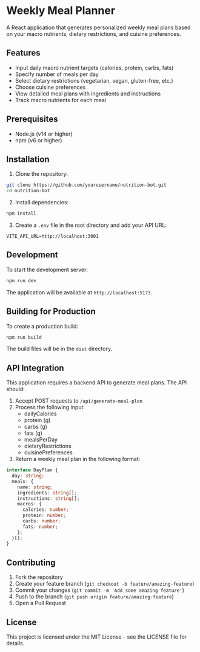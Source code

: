 # Weekly Meal Planner

A React application that generates personalized weekly meal plans based on your macro nutrients, dietary restrictions, and cuisine preferences.

## Features

- Input daily macro nutrient targets (calories, protein, carbs, fats)
- Specify number of meals per day
- Select dietary restrictions (vegetarian, vegan, gluten-free, etc.)
- Choose cuisine preferences
- View detailed meal plans with ingredients and instructions
- Track macro nutrients for each meal

## Prerequisites

- Node.js (v14 or higher)
- npm (v6 or higher)

## Installation

1. Clone the repository:
```bash
git clone https://github.com/yourusername/nutrition-bot.git
cd nutrition-bot
```

2. Install dependencies:
```bash
npm install
```

3. Create a `.env` file in the root directory and add your API URL:
```
VITE_API_URL=http://localhost:3001
```

## Development

To start the development server:

```bash
npm run dev
```

The application will be available at `http://localhost:5173`.

## Building for Production

To create a production build:

```bash
npm run build
```

The build files will be in the `dist` directory.

## API Integration

This application requires a backend API to generate meal plans. The API should:

1. Accept POST requests to `/api/generate-meal-plan`
2. Process the following input:
   - dailyCalories
   - protein (g)
   - carbs (g)
   - fats (g)
   - mealsPerDay
   - dietaryRestrictions
   - cuisinePreferences
3. Return a weekly meal plan in the following format:
```typescript
interface DayPlan {
  day: string;
  meals: {
    name: string;
    ingredients: string[];
    instructions: string[];
    macros: {
      calories: number;
      protein: number;
      carbs: number;
      fats: number;
    };
  }[];
}
```

## Contributing

1. Fork the repository
2. Create your feature branch (`git checkout -b feature/amazing-feature`)
3. Commit your changes (`git commit -m 'Add some amazing feature'`)
4. Push to the branch (`git push origin feature/amazing-feature`)
5. Open a Pull Request

## License

This project is licensed under the MIT License - see the LICENSE file for details. 